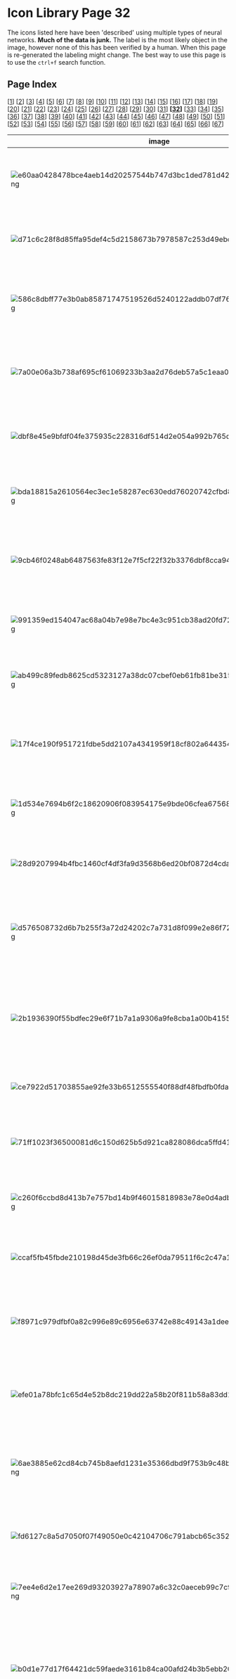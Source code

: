 # Icon Library Page 32

The icons listed here have been 'described' using multiple types of neural networks. **Much of the data is junk.** The label is the most likely object in the image, however none of this has been verified by a human. When this page is re-generated the labeling might change.
The best way to use this page is to use the `ctrl+f` search function.

## Page Index

[[1](/toyo/icons/icon_library_page_01.md)] [[2](/toyo/icons/icon_library_page_02.md)] [[3](/toyo/icons/icon_library_page_03.md)] [[4](/toyo/icons/icon_library_page_04.md)] [[5](/toyo/icons/icon_library_page_05.md)] [[6](/toyo/icons/icon_library_page_06.md)] [[7](/toyo/icons/icon_library_page_07.md)] [[8](/toyo/icons/icon_library_page_08.md)] [[9](/toyo/icons/icon_library_page_09.md)] [[10](/toyo/icons/icon_library_page_10.md)] [[11](/toyo/icons/icon_library_page_11.md)] [[12](/toyo/icons/icon_library_page_12.md)] [[13](/toyo/icons/icon_library_page_13.md)] [[14](/toyo/icons/icon_library_page_14.md)] [[15](/toyo/icons/icon_library_page_15.md)] [[16](/toyo/icons/icon_library_page_16.md)] [[17](/toyo/icons/icon_library_page_17.md)] [[18](/toyo/icons/icon_library_page_18.md)] [[19](/toyo/icons/icon_library_page_19.md)] [[20](/toyo/icons/icon_library_page_20.md)] [[21](/toyo/icons/icon_library_page_21.md)] [[22](/toyo/icons/icon_library_page_22.md)] [[23](/toyo/icons/icon_library_page_23.md)] [[24](/toyo/icons/icon_library_page_24.md)] [[25](/toyo/icons/icon_library_page_25.md)] [[26](/toyo/icons/icon_library_page_26.md)] [[27](/toyo/icons/icon_library_page_27.md)] [[28](/toyo/icons/icon_library_page_28.md)] [[29](/toyo/icons/icon_library_page_29.md)] [[30](/toyo/icons/icon_library_page_30.md)] [[31](/toyo/icons/icon_library_page_31.md)] **[[32](/toyo/icons/icon_library_page_32.md)]** [[33](/toyo/icons/icon_library_page_33.md)] [[34](/toyo/icons/icon_library_page_34.md)] [[35](/toyo/icons/icon_library_page_35.md)] [[36](/toyo/icons/icon_library_page_36.md)] [[37](/toyo/icons/icon_library_page_37.md)] [[38](/toyo/icons/icon_library_page_38.md)] [[39](/toyo/icons/icon_library_page_39.md)] [[40](/toyo/icons/icon_library_page_40.md)] [[41](/toyo/icons/icon_library_page_41.md)] [[42](/toyo/icons/icon_library_page_42.md)] [[43](/toyo/icons/icon_library_page_43.md)] [[44](/toyo/icons/icon_library_page_44.md)] [[45](/toyo/icons/icon_library_page_45.md)] [[46](/toyo/icons/icon_library_page_46.md)] [[47](/toyo/icons/icon_library_page_47.md)] [[48](/toyo/icons/icon_library_page_48.md)] [[49](/toyo/icons/icon_library_page_49.md)] [[50](/toyo/icons/icon_library_page_50.md)] [[51](/toyo/icons/icon_library_page_51.md)] [[52](/toyo/icons/icon_library_page_52.md)] [[53](/toyo/icons/icon_library_page_53.md)] [[54](/toyo/icons/icon_library_page_54.md)] [[55](/toyo/icons/icon_library_page_55.md)] [[56](/toyo/icons/icon_library_page_56.md)] [[57](/toyo/icons/icon_library_page_57.md)] [[58](/toyo/icons/icon_library_page_58.md)] [[59](/toyo/icons/icon_library_page_59.md)] [[60](/toyo/icons/icon_library_page_60.md)] [[61](/toyo/icons/icon_library_page_61.md)] [[62](/toyo/icons/icon_library_page_62.md)] [[63](/toyo/icons/icon_library_page_63.md)] [[64](/toyo/icons/icon_library_page_64.md)] [[65](/toyo/icons/icon_library_page_65.md)] [[66](/toyo/icons/icon_library_page_66.md)] [[67](/toyo/icons/icon_library_page_67.md)] 

| image | labels |
| - | - |
| ![e60aa0428478bce4aeb14d20257544b747d3bc1ded781d4271334f2c16b1971d.png](/img/icons/e60aa0428478bce4aeb14d20257544b747d3bc1ded781d4271334f2c16b1971d.png) | person, neck brace, face powder, face powder, Windsor tie, bearskin, busby, shako |
| ![d71c6c28f8d85ffa95def4c5d2158673b7978587c253d49ebdfd9ccc6b635914.png](/img/icons/d71c6c28f8d85ffa95def4c5d2158673b7978587c253d49ebdfd9ccc6b635914.png) | person, Windsor tie, oboe, Windsor tie, Windsor tie, bearskin, busby, shako |
| ![586c8dbff77e3b0ab85871747519526d5240122addb07df76a439ac080be3720.png](/img/icons/586c8dbff77e3b0ab85871747519526d5240122addb07df76a439ac080be3720.png) | person, bolo tie, bolo, bola tie, bola, combination lock, Windsor tie, stopwatch, bolo tie, bolo, bola tie, bola |
| ![7a00e06a3b738af695cf61069233b3aa2d76deb57a5c1eaa099f7ce60bd805f7.png](/img/icons/7a00e06a3b738af695cf61069233b3aa2d76deb57a5c1eaa099f7ce60bd805f7.png) | person, neck brace, hand-held computer, face powder, ocarina, bearskin, busby, shako |
| ![dbf8e45e9bfdf04fe375935c228316df514d2e054a992b765da0510b5afdb3ce.png](/img/icons/dbf8e45e9bfdf04fe375935c228316df514d2e054a992b765da0510b5afdb3ce.png) | person, packet, sunscreen, pill bottle, beaker, thresher, thrasher, threshing machine |
| ![bda18815a2610564ec3ec1e58287ec630edd76020742cfbd82352a74cb1e616f.png](/img/icons/bda18815a2610564ec3ec1e58287ec630edd76020742cfbd82352a74cb1e616f.png) | phone, scoreboard, analog clock, digital clock, analog clock, analog clock |
| ![9cb46f0248ab6487563fe83f12e7f5cf22f32b3376dbf8cca942031af9dbdbd8.png](/img/icons/9cb46f0248ab6487563fe83f12e7f5cf22f32b3376dbf8cca942031af9dbdbd8.png) | person, fire screen, fireguard, sunscreen, safety pin, safety pin, chain saw, chainsaw |
| ![991359ed154047ac68a04b7e98e7bc4e3c951cb38ad20fd72a64d7f8e2a945f5.png](/img/icons/991359ed154047ac68a04b7e98e7bc4e3c951cb38ad20fd72a64d7f8e2a945f5.png) | phone, gong, tam-tam, nipple, hourglass, maraca, pickelhaube |
| ![ab499c89fedb8625cd5323127a38dc07cbef0eb61fb81be3150d1e5ae1e36a39.png](/img/icons/ab499c89fedb8625cd5323127a38dc07cbef0eb61fb81be3150d1e5ae1e36a39.png) | sun, plunger, plumber's helper, matchstick, eggnog, plunger, torch |
| ![17f4ce190f951721fdbe5dd2107a4341959f18cf802a644354265d3861b8aceb.png](/img/icons/17f4ce190f951721fdbe5dd2107a4341959f18cf802a644354265d3861b8aceb.png) | phone, plate rack, sunscreen, waffle iron, tobacco shop, panpipe, pandean pipe, syrinx |
| ![1d534e7694b6f2c18620906f083954175e9bde06cfea67568eefde1571867254.png](/img/icons/1d534e7694b6f2c18620906f083954175e9bde06cfea67568eefde1571867254.png) | person, chain saw, chainsaw, Band Aid, digital clock, pick, pick, plectrum, plectron |
| ![28d9207994b4fbc1460cf4df3fa9d3568b6ed20bf0872d4cda39f37e2d23e3a3.png](/img/icons/28d9207994b4fbc1460cf4df3fa9d3568b6ed20bf0872d4cda39f37e2d23e3a3.png) | phone, plate rack, can opener, whistle, oboe, stopwatch, stop watch |
| ![d576508732d6b7b255f3a72d24202c7a731d8f099e2e86f726938966fcd3847f.png](/img/icons/d576508732d6b7b255f3a72d24202c7a731d8f099e2e86f726938966fcd3847f.png) | person, lighter, light, igniter, ignitor, whiskey jug, hourglass, sunscreen, book jacket, dust cover, dust jacket, dust wrapper |
| ![2b1936390f55bdfec29e6f71b7a1a9306a9fe8cba1a00b4155171d5dfc3cc4cb.png](/img/icons/2b1936390f55bdfec29e6f71b7a1a9306a9fe8cba1a00b4155171d5dfc3cc4cb.png) | spaceship, letter opener, paper knife, paperknife, chain saw, frying pan, oboe, letter opener, paper knife, paperknife |
| ![ce7922d51703855ae92fe33b6512555540f88df48fbdfb0fda56265672436a61.png](/img/icons/ce7922d51703855ae92fe33b6512555540f88df48fbdfb0fda56265672436a61.png) | flower, packet, packet, hand-held computer, Windsor tie, packet |
| ![71ff1023f36500081d6c150d625b5d921ca828086dca5ffd41951ae25c62e4ca.png](/img/icons/71ff1023f36500081d6c150d625b5d921ca828086dca5ffd41951ae25c62e4ca.png) | person, chain saw, chainsaw, chain saw, digital clock, chain saw, pick, plectrum, plectron |
| ![c260f6ccbd8d413b7e757bd14b9f46015818983e78e0d4adb18f44a0203e042c.png](/img/icons/c260f6ccbd8d413b7e757bd14b9f46015818983e78e0d4adb18f44a0203e042c.png) | person, scoreboard, digital clock, digital clock, digital clock, scoreboard |
| ![ccaf5fb45fbde210198d45de3fb66c26ef0da79511f6c2c47a14f98308147e4e.png](/img/icons/ccaf5fb45fbde210198d45de3fb66c26ef0da79511f6c2c47a14f98308147e4e.png) | flower, spatula, digital clock, theater curtain, whistle, bearskin, busby, shako |
| ![f8971c979dfbf0a82c996e89c6956e63742e88c49143a1dee2c3f04dfd13ceb6.png](/img/icons/f8971c979dfbf0a82c996e89c6956e63742e88c49143a1dee2c3f04dfd13ceb6.png) | tree, letter opener, paper knife, paperknife, screw, letter opener, hatchet, wall clock |
| ![efe01a78bfc1c65d4e52b8dc219dd22a58b20f811b58a83dd1e93fc8291eb87d.png](/img/icons/efe01a78bfc1c65d4e52b8dc219dd22a58b20f811b58a83dd1e93fc8291eb87d.png) | person, chocolate sauce, chocolate syrup, hourglass, Windsor tie, shoji, bow |
| ![6ae3885e62cd84cb745b8aefd1231e35366dbd9f753b9c48b06452039565136b.png](/img/icons/6ae3885e62cd84cb745b8aefd1231e35366dbd9f753b9c48b06452039565136b.png) | phone, cassette, safe, hand-held computer, spatula, hand-held computer, hand-held microcomputer |
| ![fd6127c8a5d7050f07f49050e0c42104706c791abcb65c3522d9e0f2c2f70f9c.png](/img/icons/fd6127c8a5d7050f07f49050e0c42104706c791abcb65c3522d9e0f2c2f70f9c.png) | person, cassette, analog clock, assault rifle, cleaver, pick, plectrum, plectron |
| ![7ee4e6d2e17ee269d93203927a78907a6c32c0aeceb99c7c95063d267a2a0c2c.png](/img/icons/7ee4e6d2e17ee269d93203927a78907a6c32c0aeceb99c7c95063d267a2a0c2c.png) | person, chain, stopwatch, bolo tie, loupe, stopwatch, stop watch |
| ![b0d1e77d17f64421dc59faede3161b84ca00afd24b3b5ebb20a04bfa86349616.png](/img/icons/b0d1e77d17f64421dc59faede3161b84ca00afd24b3b5ebb20a04bfa86349616.png) | person, nematode, nematode worm, roundworm, nematode, sunscreen, sunscreen, nematode, nematode worm, roundworm |
| ![849bdeab6abc641bfea2b27dbf89bce420021d91575bb9d1d14d119f55f13e52.png](/img/icons/849bdeab6abc641bfea2b27dbf89bce420021d91575bb9d1d14d119f55f13e52.png) | person, sunscreen, sunblock, sun blocker, pick, combination lock, punching bag, safety pin |
| ![398a0fa2f8a34c3c46241a5f6a1e820fbcf27107668b79f563160e56b8b97748.png](/img/icons/398a0fa2f8a34c3c46241a5f6a1e820fbcf27107668b79f563160e56b8b97748.png) | person, pick, plectrum, plectron, Band Aid, pick, pick, chain saw, chainsaw |
| ![3099b3ed79cfdadd66e448e1464382fff84222bc8e083a5703c721f9536b55ef.png](/img/icons/3099b3ed79cfdadd66e448e1464382fff84222bc8e083a5703c721f9536b55ef.png) | person, digital clock, analog clock, digital clock, whistle, sunscreen, sunblock, sun blocker |
| ![c3a01a5453b7dd07dca18892077c145290759fb7354b797bc75e159075e0d96a.png](/img/icons/c3a01a5453b7dd07dca18892077c145290759fb7354b797bc75e159075e0d96a.png) | person, sunscreen, sunblock, sun blocker, pick, digital clock, nipple, safety pin |
| ![5759641be7e9d8ffad0849bae600a7c87eed7d6f831bd3f2a4a464ea552bd45a.png](/img/icons/5759641be7e9d8ffad0849bae600a7c87eed7d6f831bd3f2a4a464ea552bd45a.png) | person, chain saw, chainsaw, thresher, sunscreen, whistle, panpipe, pandean pipe, syrinx |
| ![35e83f88d70c478b30a0108abadb22ade836d1b5890effa97d65e23ad5a21ab0.png](/img/icons/35e83f88d70c478b30a0108abadb22ade836d1b5890effa97d65e23ad5a21ab0.png) | person, ski, web site, modem, cleaver, web site, website, internet site, site |
| ![8493966817ab64d517948c41945b0444f9071b3a4691a888227b1e7b9fcd3c99.png](/img/icons/8493966817ab64d517948c41945b0444f9071b3a4691a888227b1e7b9fcd3c99.png) | person, pool table, billiard table, snooker table, scoreboard, digital clock, digital clock, scoreboard |
| ![062b46c8d4cbaf47423afa87594a9f5c6decaac74063fe0b33000a94834a7827.png](/img/icons/062b46c8d4cbaf47423afa87594a9f5c6decaac74063fe0b33000a94834a7827.png) | person, analog clock, digital clock, digital clock, digital clock, scoreboard |
| ![32c02ad52d57e3430bd2cfdfef18261dbe754a8d1430d3c857389d835b92381f.png](/img/icons/32c02ad52d57e3430bd2cfdfef18261dbe754a8d1430d3c857389d835b92381f.png) | person, conch, conch, goldfish, rock beauty, ocarina, sweet potato |
| ![0ba6b382539351f64cb12a420a8b21756ab864f521bf0cd58770541d551a13b3.png](/img/icons/0ba6b382539351f64cb12a420a8b21756ab864f521bf0cd58770541d551a13b3.png) | tree, muzzle, muzzle, hourglass, sunscreen, panpipe, pandean pipe, syrinx |
| ![815c8a33a15149b64d05dbc712556e03a543dd12914760dc8ef719782abb636d.png](/img/icons/815c8a33a15149b64d05dbc712556e03a543dd12914760dc8ef719782abb636d.png) | person, chain saw, chainsaw, chain saw, chain saw, face powder, gibbon, Hylobates lar |
| ![9e7a3629b3a72d2b9c911294049d82da183a1f5978c660861e4bfba011e4c69c.png](/img/icons/9e7a3629b3a72d2b9c911294049d82da183a1f5978c660861e4bfba011e4c69c.png) | tree, thresher, thrasher, threshing machine, Band Aid, lotion, sunscreen, Band Aid |
| ![ca36caba6bc64779c9e6a6b95e7fcf15f850b68c08a8563caa9f7246067ae21a.png](/img/icons/ca36caba6bc64779c9e6a6b95e7fcf15f850b68c08a8563caa9f7246067ae21a.png) | person, whistle, spatula, whistle, whistle, pick, plectrum, plectron |
| ![cf7ca74a664d1851b7622738e2a75573a4af2fdf6bd63f85af66eef7f40af8df.png](/img/icons/cf7ca74a664d1851b7622738e2a75573a4af2fdf6bd63f85af66eef7f40af8df.png) | person, oil filter, oil filter, sunscreen, oil filter, combination lock |
| ![4a8c66e87535dbab527397a5b23f38698c78c864c2af9632f8f2fc5887c57974.png](/img/icons/4a8c66e87535dbab527397a5b23f38698c78c864c2af9632f8f2fc5887c57974.png) | person, punching bag, punch bag, punching ball, punchball, punching bag, punching bag, punching bag, stopwatch, stop watch |
| ![a9fab5850460d99c5914214a7b9ce522ea7b8a989ab2f147eff67fcb5382423b.png](/img/icons/a9fab5850460d99c5914214a7b9ce522ea7b8a989ab2f147eff67fcb5382423b.png) | person, stopwatch, stop watch, thresher, thresher, milk can, maraca |
| ![db80ef18779e1b3dc15df72fe39650d69c1f3ee3bc842aca060ad99af714ead9.png](/img/icons/db80ef18779e1b3dc15df72fe39650d69c1f3ee3bc842aca060ad99af714ead9.png) | tree, letter opener, paper knife, paperknife, letter opener, pedestal, plunger, guillotine |
| ![30acfedf95d90549ee65d03f2db3330bde7e4a41a7b3d97fd2939e407be53aa2.png](/img/icons/30acfedf95d90549ee65d03f2db3330bde7e4a41a7b3d97fd2939e407be53aa2.png) | person, cleaver, meat cleaver, chopper, hand-held computer, screen, screen, screen, CRT screen |
| ![8c4f3605072237f51dbe8de97fa3003dea36c6a455ec39afb296fdddfa907720.png](/img/icons/8c4f3605072237f51dbe8de97fa3003dea36c6a455ec39afb296fdddfa907720.png) | person, chain saw, chainsaw, oil filter, ocarina, oil filter, thresher, thrasher, threshing machine |
| ![075d7d1268ffbc3a9a987bd823092f4a844b22dac05e113c07b1f5da5c98a5f9.png](/img/icons/075d7d1268ffbc3a9a987bd823092f4a844b22dac05e113c07b1f5da5c98a5f9.png) | person, Band Aid, Band Aid, screen, screen, scoreboard |
| ![6a309dbb8bbef8ea58a85cacc6b4f858157af19fbc895b951bbd9482044774c8.png](/img/icons/6a309dbb8bbef8ea58a85cacc6b4f858157af19fbc895b951bbd9482044774c8.png) | person, pick, plectrum, plectron, analog clock, sunscreen, nipple, comic book |
| ![6450c21dbea4d784159bf0db552b21b5f33130896851901523a60a02a288cad6.png](/img/icons/6450c21dbea4d784159bf0db552b21b5f33130896851901523a60a02a288cad6.png) | person, web site, website, internet site, site, screen, beaker, binder, scoreboard |
| ![946be7e433629a826406e9815a7301b51ef9d9b54bb822052e812ff384f02bf4.png](/img/icons/946be7e433629a826406e9815a7301b51ef9d9b54bb822052e812ff384f02bf4.png) | person, chain saw, chainsaw, Band Aid, screen, binder, scoreboard |
| ![f25a10745902d789488435b7d96d4cd47dd9dcb90ca27181f7f77461418a8491.png](/img/icons/f25a10745902d789488435b7d96d4cd47dd9dcb90ca27181f7f77461418a8491.png) | person, cleaver, meat cleaver, chopper, panpipe, power drill, chain saw, pick, plectrum, plectron |
| ![facab35535e29616fa89c3cd9c667bb595c11861bcd5496be06b2509de5212a9.png](/img/icons/facab35535e29616fa89c3cd9c667bb595c11861bcd5496be06b2509de5212a9.png) | person, can opener, tin opener, frying pan, whistle, can opener, loupe, jeweler's loupe |
| ![41d2127082db29ac05bb071687c8f7f6f03411e1ba9de20535b6c3d88ee812b0.png](/img/icons/41d2127082db29ac05bb071687c8f7f6f03411e1ba9de20535b6c3d88ee812b0.png) | tree, packet, safe, lotion, milk can, book jacket, dust cover, dust jacket, dust wrapper |
| ![f99dbf8937aa52b3be8cc9d73dc27455b536e63cdd2cc701e67a8e3b038c2767.png](/img/icons/f99dbf8937aa52b3be8cc9d73dc27455b536e63cdd2cc701e67a8e3b038c2767.png) | phone, analog clock, analog clock, switch, analog clock, analog clock |
| ![a537023c8539981a654d6ebeef581d489fa26d711b58d34ef547a2f35ddde893.png](/img/icons/a537023c8539981a654d6ebeef581d489fa26d711b58d34ef547a2f35ddde893.png) | dog, hatchet, chain saw, espresso maker, whistle, panpipe, pandean pipe, syrinx |
| ![b39d664cf6143884db7898ecb6fbf3a8d059e01b9d435ce584525bdb20c4d3a2.png](/img/icons/b39d664cf6143884db7898ecb6fbf3a8d059e01b9d435ce584525bdb20c4d3a2.png) | phone, chiton, coat-of-mail shell, sea cradle, polyplacophore, spaghetti squash, panpipe, panpipe, chiton, coat-of-mail shell, sea cradle, polyplacophore |
| ![0bde7d3ae26608a5bc3cfc2ffb491dc95a6db2f04dbbf4138e55826fd256d0bf.png](/img/icons/0bde7d3ae26608a5bc3cfc2ffb491dc95a6db2f04dbbf4138e55826fd256d0bf.png) | car, moving van, scoreboard, pool table, whistle, scoreboard |
| ![90b1cf841e23e55967b4202b0ab6d073e2ddcfc1b0398a22f5f908b83a8874fe.png](/img/icons/90b1cf841e23e55967b4202b0ab6d073e2ddcfc1b0398a22f5f908b83a8874fe.png) | dog, analog clock, book jacket, digital clock, analog clock, panpipe, pandean pipe, syrinx |
| ![8b7e8113fd1063972deae5d7f0114184014ba2f84eccca9d74bf2d06f46a7973.png](/img/icons/8b7e8113fd1063972deae5d7f0114184014ba2f84eccca9d74bf2d06f46a7973.png) | phone, hair spray, rubber eraser, safety pin, whistle, safety pin |
| ![0b5b9e3ac4d8001b96d1524aec7b43fc8bf69c028c01e0b78a231d8feeda0be4.png](/img/icons/0b5b9e3ac4d8001b96d1524aec7b43fc8bf69c028c01e0b78a231d8feeda0be4.png) | person, ski, rule, digital clock, digital clock, digital clock |
| ![407612f7ff1f69cd41766f8d8fc841e7f13ba465cac8603dcf58bd93fb140d97.png](/img/icons/407612f7ff1f69cd41766f8d8fc841e7f13ba465cac8603dcf58bd93fb140d97.png) | tree, hatchet, table lamp, assault rifle, table lamp, hatchet |
| ![09328601a168bb1d8d9da75c9f153d5c9f3f14e6769b10ff6560daa4cf8e45f8.png](/img/icons/09328601a168bb1d8d9da75c9f153d5c9f3f14e6769b10ff6560daa4cf8e45f8.png) | phone, pedestal, plinth, footstall, table lamp, pedestal, pedestal, pedestal, plinth, footstall |
| ![818be4ea422d42cf4f8057382c1ef53281c8fe906d1d50f7c76427b214945a16.png](/img/icons/818be4ea422d42cf4f8057382c1ef53281c8fe906d1d50f7c76427b214945a16.png) | person, cleaver, meat cleaver, chopper, Band Aid, pill bottle, sunscreen, chain saw, chainsaw |
| ![d8f7bd1d0062323a31ac06bb477864916725853b8fe6f47f33e76a8a8d86033c.png](/img/icons/d8f7bd1d0062323a31ac06bb477864916725853b8fe6f47f33e76a8a8d86033c.png) | dog, packet, digital watch, ocarina, pick, golden retriever |
| ![0205be64484d6e07cbe239ef6305a700456875691c26c4ab7e5732fa13bd1fe7.png](/img/icons/0205be64484d6e07cbe239ef6305a700456875691c26c4ab7e5732fa13bd1fe7.png) | person, chain saw, chainsaw, digital watch, whistle, Windsor tie, jersey, T-shirt, tee shirt |
| ![2186ba30f7b9925c4f92eef925939a36fbd2f09a37cab4b8417bd7aede8f1b2a.png](/img/icons/2186ba30f7b9925c4f92eef925939a36fbd2f09a37cab4b8417bd7aede8f1b2a.png) | person, stopwatch, stop watch, face powder, whistle, sunscreen, comic book |
| ![340780b9abf615808b8a017f9adcef5340805b6965c49611f4a3df85b36bce11.png](/img/icons/340780b9abf615808b8a017f9adcef5340805b6965c49611f4a3df85b36bce11.png) | person, slot, one-armed bandit, oboe, slot, Windsor tie, comic book |
| ![982bd6ecbdda07d19bcc344f7798e0dbb15881a873a51ebceac5164cbc4053f6.png](/img/icons/982bd6ecbdda07d19bcc344f7798e0dbb15881a873a51ebceac5164cbc4053f6.png) | spaceship, ski, Band Aid, digital clock, whistle, panpipe, pandean pipe, syrinx |
| ![81aeb45a796951cabac9187ba4287cb0f7ac491818a86fa9fed5e7aa636790be.png](/img/icons/81aeb45a796951cabac9187ba4287cb0f7ac491818a86fa9fed5e7aa636790be.png) | flower, pick, plectrum, plectron, pick, panpipe, bearskin, pick, plectrum, plectron |
| ![2c0b590c7c917212bda31ad87d0e9d0d46f8e2cef508d83f499237a8eb828634.png](/img/icons/2c0b590c7c917212bda31ad87d0e9d0d46f8e2cef508d83f499237a8eb828634.png) | flower, face powder, digital watch, digital watch, pick, three-toed sloth, ai, Bradypus tridactylus |
| ![3ff812b6772b0637562f782bf0f91ddec7cf737fab8d6d0f74ff0a36c8899dfb.png](/img/icons/3ff812b6772b0637562f782bf0f91ddec7cf737fab8d6d0f74ff0a36c8899dfb.png) | person, stopwatch, stop watch, nematode, spotlight, Sealyham terrier, nematode, nematode worm, roundworm |
| ![2a30a02303d65c6e1abd7a533ac358e0a50de6f28a2f2f780e1fb9d2c382953d.png](/img/icons/2a30a02303d65c6e1abd7a533ac358e0a50de6f28a2f2f780e1fb9d2c382953d.png) | flower, maraca, magnetic compass, whistle, whistle, whistle |
| ![8137192db3f51cd4c5e9f8b0db0d87e24df960b015e10016c31b0458ccfc0ab9.png](/img/icons/8137192db3f51cd4c5e9f8b0db0d87e24df960b015e10016c31b0458ccfc0ab9.png) | person, scoreboard, crossword puzzle, digital clock, sunscreen, scoreboard |
| ![4921216c58d7f44cdb590b1ddc7d43818dfd4679d8c6f0b00da9a0b7eada36e2.png](/img/icons/4921216c58d7f44cdb590b1ddc7d43818dfd4679d8c6f0b00da9a0b7eada36e2.png) | person, stopwatch, stop watch, spatula, digital clock, EntleBucher, langur |
| ![b0e1d81293253c373639ac944e6a1c8bf5d53d0dfa4c8a3d48cde5e39e8e23e1.png](/img/icons/b0e1d81293253c373639ac944e6a1c8bf5d53d0dfa4c8a3d48cde5e39e8e23e1.png) | person, custard apple, pick, digital watch, loupe, pick, plectrum, plectron |
| ![46f08e127690c847af39ae3272400f179249845a3f6a2225b73b0eee31a24fdf.png](/img/icons/46f08e127690c847af39ae3272400f179249845a3f6a2225b73b0eee31a24fdf.png) | person, pick, plectrum, plectron, velvet, leopard, spatula, pick, plectrum, plectron |
| ![2574467769c2d6a34c2962c495c9a1a3bb0eceb9191f3ef4c79afae28da13c30.png](/img/icons/2574467769c2d6a34c2962c495c9a1a3bb0eceb9191f3ef4c79afae28da13c30.png) | sun, sunscreen, sunblock, sun blocker, sunscreen, pill bottle, sunscreen, jersey, T-shirt, tee shirt |
| ![8d43150af2bfc74bedb8d00b129fab973bf9bb264ef5bd53860875732ad7022b.png](/img/icons/8d43150af2bfc74bedb8d00b129fab973bf9bb264ef5bd53860875732ad7022b.png) | phone, lotion, lotion, combination lock, nipple, analog clock |
| ![9a559ceacf8919f65c1413f8e0e93dc4305400d59094138e7241e1e387f4ea98.png](/img/icons/9a559ceacf8919f65c1413f8e0e93dc4305400d59094138e7241e1e387f4ea98.png) | person, shopping basket, combination lock, thresher, combination lock, bulletproof vest |
| ![033e5849c4eb98fc70181aab779ea6f37a15752a11aeb3f821eafd98224cc4a7.png](/img/icons/033e5849c4eb98fc70181aab779ea6f37a15752a11aeb3f821eafd98224cc4a7.png) | spaceship, ski, panpipe, screen, pool table, screen, CRT screen |
| ![a3b3620413accd7cf16743f519cdabbcfa65f2f1874e1b440b5be964da2fce46.png](/img/icons/a3b3620413accd7cf16743f519cdabbcfa65f2f1874e1b440b5be964da2fce46.png) | cat, rotisserie, rotisserie, proboscis monkey, face powder, earthstar |
| ![d9eaf564c2767e728435dd5b97d76181c3ddf745f2a3390fbfdb979f2f8154f6.png](/img/icons/d9eaf564c2767e728435dd5b97d76181c3ddf745f2a3390fbfdb979f2f8154f6.png) | person, waffle iron, spatula, waffle iron, frying pan, jersey, T-shirt, tee shirt |
| ![c7a101204c1939600d0bd012c43fe07871e6043f10657e53f24e87911f8b8184.png](/img/icons/c7a101204c1939600d0bd012c43fe07871e6043f10657e53f24e87911f8b8184.png) | person, Band Aid, Band Aid, lotion, digital clock, Band Aid |
| ![5575228a7f00bc4c89f59746f0f15f26fa6a6e9172eab5da72cc7f367b99c6cd.png](/img/icons/5575228a7f00bc4c89f59746f0f15f26fa6a6e9172eab5da72cc7f367b99c6cd.png) | person, whistle, whistle, whistle, whistle, nipple |
| ![9551eb6f74d9d516523d43438445adb358f522b658bec21bd09f413fff0848b0.png](/img/icons/9551eb6f74d9d516523d43438445adb358f522b658bec21bd09f413fff0848b0.png) | phone, slot, one-armed bandit, slot, slot, web site, slot, one-armed bandit |
| ![63a1049b16f39ce2ae32579b7b3ecf83c6661bde386f9f2e6ae0918815a8053b.png](/img/icons/63a1049b16f39ce2ae32579b7b3ecf83c6661bde386f9f2e6ae0918815a8053b.png) | person, stopwatch, stop watch, analog clock, analog clock, analog clock, analog clock |
| ![b46a82870eaef8df5807519463c152bbd3a9ff37860e0396a8ffeb6733f2054a.png](/img/icons/b46a82870eaef8df5807519463c152bbd3a9ff37860e0396a8ffeb6733f2054a.png) | phone, combination lock, panpipe, can opener, whistle, whistle |
| ![e9150a5c1e7e1b50f746c059b33fee39faca95f7d2f7710743838c778babe952.png](/img/icons/e9150a5c1e7e1b50f746c059b33fee39faca95f7d2f7710743838c778babe952.png) | person, sunscreen, sunblock, sun blocker, sunscreen, whistle, safety pin, chain saw, chainsaw |
| ![b5b93ba773226a4f636eb197d16e1943feaea692348ea0d063aa817966e2f3b1.png](/img/icons/b5b93ba773226a4f636eb197d16e1943feaea692348ea0d063aa817966e2f3b1.png) | car, ambulance, digital clock, digital clock, whistle, web site, website, internet site, site |
| ![700f6e40c0de68d74aba5af9798c0f350ee9aa35f96de2f528577d03f3b93e21.png](/img/icons/700f6e40c0de68d74aba5af9798c0f350ee9aa35f96de2f528577d03f3b93e21.png) | car, chain saw, chainsaw, oil filter, thresher, sunscreen, chain saw, chainsaw |
| ![9c244c5791477a87fb70f1b5453712023b9d91c0f319e5079b115d9ae8bbdbbf.png](/img/icons/9c244c5791477a87fb70f1b5453712023b9d91c0f319e5079b115d9ae8bbdbbf.png) | person, packet, hand-held computer, Windsor tie, remote control, hand-held computer, hand-held microcomputer |
| ![b30bac7d7b19bce0625749d85ac0d6e49fec0f07b38be1b155bddab078247abb.png](/img/icons/b30bac7d7b19bce0625749d85ac0d6e49fec0f07b38be1b155bddab078247abb.png) | spaceship, analog clock, combination lock, scoreboard, slot, wall clock |
| ![15ba3a350a36f926d3c928fb78994d655520cee6143be0f2a1bdabdfae2c15a7.png](/img/icons/15ba3a350a36f926d3c928fb78994d655520cee6143be0f2a1bdabdfae2c15a7.png) | person, chain saw, chainsaw, guillotine, analog clock, whistle, pick, plectrum, plectron |
| ![40aff306f9be7a32d715658aaaca20b043becda17f2611e3f2a4abeed1aba24b.png](/img/icons/40aff306f9be7a32d715658aaaca20b043becda17f2611e3f2a4abeed1aba24b.png) | person, affenpinscher, monkey pinscher, monkey dog, pick, panpipe, geyser, pick, plectrum, plectron |
| ![d8c2443f24bae35feb91c939bb98a00e75735d3b26f3b209997f754762784ed6.png](/img/icons/d8c2443f24bae35feb91c939bb98a00e75735d3b26f3b209997f754762784ed6.png) | person, safety pin, maraca, pill bottle, whistle, chain saw, chainsaw |
| ![2a7834030c50bce903b481e5dd7fcd65201ec65cc67eff18674f707f83213613.png](/img/icons/2a7834030c50bce903b481e5dd7fcd65201ec65cc67eff18674f707f83213613.png) | person, stopwatch, stop watch, analog clock, analog clock, whistle, pick, plectrum, plectron |
| ![88a0338d9eb0c9615d9e72fa4fe6b34aaf95ff1d477c272944dcdabe909bd94f.png](/img/icons/88a0338d9eb0c9615d9e72fa4fe6b34aaf95ff1d477c272944dcdabe909bd94f.png) | person, wig, wig, barometer, bagel, book jacket, dust cover, dust jacket, dust wrapper |
| ![7f15796fce3835786ec25b3a8be4e4f9def843ac25649da655b5454250ea372d.png](/img/icons/7f15796fce3835786ec25b3a8be4e4f9def843ac25649da655b5454250ea372d.png) | cat, soccer ball, soccer ball, Windsor tie, Dandie Dinmont, letter opener, paper knife, paperknife |
| ![032ce2d5c72228a71dfcdee7bde0464929ebf28bba55327b421a3f1898d5f89b.png](/img/icons/032ce2d5c72228a71dfcdee7bde0464929ebf28bba55327b421a3f1898d5f89b.png) | person, Windsor tie, ocarina, ocarina, ocarina, bearskin, busby, shako |
| ![2970ce1b37d5169ff827432c930c053747a416e39fb3ec9ec5b7129e3bff87bb.png](/img/icons/2970ce1b37d5169ff827432c930c053747a416e39fb3ec9ec5b7129e3bff87bb.png) | dog, wire-haired fox terrier, revolver, Windsor tie, nipple, indri, indris, Indri indri, Indri brevicaudatus |
| ![728480a662a5d617c129efb94e3f51b4f14b8bc234e80c25898d7dbae14aa18d.png](/img/icons/728480a662a5d617c129efb94e3f51b4f14b8bc234e80c25898d7dbae14aa18d.png) | dog, packet, analog clock, ocarina, EntleBucher, book jacket, dust cover, dust jacket, dust wrapper |
| ![84e4ec270a5e1a3a18d851a74eee8559d2cc4f64a21c34e8e144912e3df6efa4.png](/img/icons/84e4ec270a5e1a3a18d851a74eee8559d2cc4f64a21c34e8e144912e3df6efa4.png) | person, chain saw, chainsaw, ocarina, moving van, ocarina, rock beauty, Holocanthus tricolor |
| ![2a09972b3b1ed62151754ad9cb7ae986f2a51baf724e77fadd59197925e96bf3.png](/img/icons/2a09972b3b1ed62151754ad9cb7ae986f2a51baf724e77fadd59197925e96bf3.png) | dog, whiskey jug, espresso maker, face powder, Windsor tie, golden retriever |
